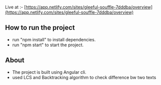 Live at :- [https://app.netlify.com/sites/gleeful-souffle-7dddba/overview](https://app.netlify.com/sites/gleeful-souffle-7dddba/overview)

How to run the project
-
- run "npm install" to install dependencies.
- run "npm start" to start the project.


About
-
- The project is built using Angular cli.
- used LCS and Backtracking algorithm to check difference bw two texts
